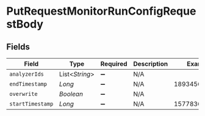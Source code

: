 # PutRequestMonitorRunConfigRequestBody


## Fields

| Field              | Type               | Required           | Description        | Example            |
| ------------------ | ------------------ | ------------------ | ------------------ | ------------------ |
| `analyzerIds`      | List<*String*>     | :heavy_minus_sign: | N/A                |                    |
| `endTimestamp`     | *Long*             | :heavy_minus_sign: | N/A                | 1893456000000      |
| `overwrite`        | *Boolean*          | :heavy_minus_sign: | N/A                |                    |
| `startTimestamp`   | *Long*             | :heavy_minus_sign: | N/A                | 1577836800000      |